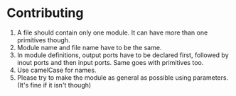 # Contributing
1. A file should contain only one module. It can have more than one primitives though.
3. Module name and file name have to be the same.
132. In module definitions, output ports have to be declared first, followed by inout ports and then input ports. Same goes with primitives too.
12. Use camelCase for names.
4. Please try to make the module as general as possible using parameters. (It's fine if it isn't though)
